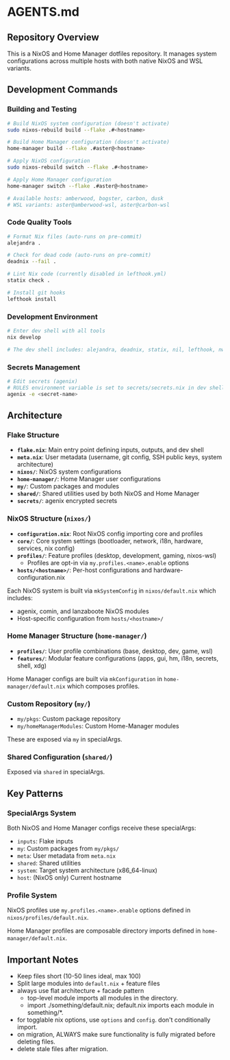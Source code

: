 # AGENTS.md

## Repository Overview

This is a NixOS and Home Manager dotfiles repository. It manages system configurations across multiple hosts with both native NixOS and WSL variants.

## Development Commands

### Building and Testing

```sh
# Build NixOS system configuration (doesn't activate)
sudo nixos-rebuild build --flake .#<hostname>

# Build Home Manager configuration (doesn't activate)
home-manager build --flake .#aster@<hostname>

# Apply NixOS configuration
sudo nixos-rebuild switch --flake .#<hostname>

# Apply Home Manager configuration
home-manager switch --flake .#aster@<hostname>

# Available hosts: amberwood, bogster, carbon, dusk
# WSL variants: aster@amberwood-wsl, aster@carbon-wsl
```

### Code Quality Tools

```sh
# Format Nix files (auto-runs on pre-commit)
alejandra .

# Check for dead code (auto-runs on pre-commit)
deadnix --fail .

# Lint Nix code (currently disabled in lefthook.yml)
statix check .

# Install git hooks
lefthook install
```

### Development Environment

```sh
# Enter dev shell with all tools
nix develop

# The dev shell includes: alejandra, deadnix, statix, nil, lefthook, nwg-look, agenix
```

### Secrets Management

```sh
# Edit secrets (agenix)
# RULES environment variable is set to secrets/secrets.nix in dev shell
agenix -e <secret-name>
```

## Architecture

### Flake Structure

- **`flake.nix`**: Main entry point defining inputs, outputs, and dev shell
- **`meta.nix`**: User metadata (username, git config, SSH public keys, system architecture)
- **`nixos/`**: NixOS system configurations
- **`home-manager/`**: Home Manager user configurations
- **`my/`**: Custom packages and modules
- **`shared/`**: Shared utilities used by both NixOS and Home Manager
- **`secrets/`**: agenix encrypted secrets

### NixOS Structure (`nixos/`)

- **`configuration.nix`**: Root NixOS config importing core and profiles
- **`core/`**: Core system settings (bootloader, network, i18n, hardware, services, nix config)
- **`profiles/`**: Feature profiles (desktop, development, gaming, nixos-wsl)
  - Profiles are opt-in via `my.profiles.<name>.enable` options
- **`hosts/<hostname>/`**: Per-host configurations and hardware-configuration.nix

Each NixOS system is built via `mkSystemConfig` in `nixos/default.nix` which includes:
- agenix, comin, and lanzaboote NixOS modules
- Host-specific configuration from `hosts/<hostname>/`

### Home Manager Structure (`home-manager/`)

- **`profiles/`**: User profile combinations (base, desktop, dev, game, wsl)
- **`features/`**: Modular feature configurations (apps, gui, hm, i18n, secrets, shell, xdg)

Home Manager configs are built via `mkConfiguration` in `home-manager/default.nix` which composes profiles.

### Custom Repository (`my/`)

- `my/pkgs`: Custom package repository
- `my/homeManagerModules`: Custom Home-Manager modules

These are exposed via `my` in specialArgs.

### Shared Configuration (`shared/`)

Exposed via `shared` in specialArgs.

## Key Patterns

### SpecialArgs System

Both NixOS and Home Manager configs receive these specialArgs:
- `inputs`: Flake inputs
- `my`: Custom packages from `my/pkgs/`
- `meta`: User metadata from `meta.nix`
- `shared`: Shared utilities
- `system`: Target system architecture (x86_64-linux)
- `host`: (NixOS only) Current hostname

### Profile System

NixOS profiles use `my.profiles.<name>.enable` options defined in `nixos/profiles/default.nix`.

Home Manager profiles are composable directory imports defined in `home-manager/default.nix`.

## Important Notes

- Keep files short (10-50 lines ideal, max 100)
- Split large modules into `default.nix` + feature files
- always use flat architecture + facade pattern
  - top-level module imports all modules in the directory.
  - import ./something/default.nix; default.nix imports each module in something/*.
- for togglable nix options, use `options` and `config`. don't conditionally import.
- on migration, ALWAYS make sure functionality is fully migrated before deleting files.
- delete stale files after migration.
